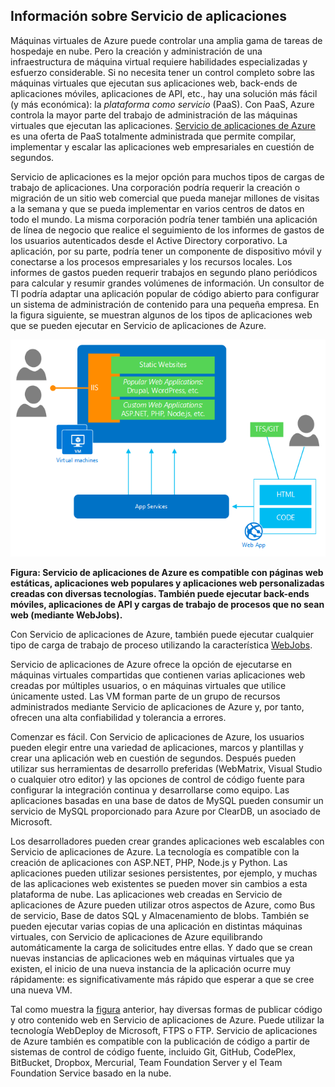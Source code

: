 <a name="tellmeas"></a>
## Información sobre Servicio de aplicaciones

Máquinas virtuales de Azure puede controlar una amplia gama de tareas de hospedaje en nube. Pero la creación y administración de una infraestructura de máquina virtual requiere habilidades especializadas y esfuerzo considerable. Si no necesita tener un control completo sobre las máquinas virtuales que ejecutan sus aplicaciones web, back-ends de aplicaciones móviles, aplicaciones de API, etc., hay una solución más fácil (y más económica): la *plataforma como servicio* (PaaS). Con PaaS, Azure controla la mayor parte del trabajo de administración de las máquinas virtuales que ejecutan las aplicaciones. [Servicio de aplicaciones de Azure](../article/app-service/app-service-value-prop-what-is.md) es una oferta de PaaS totalmente administrada que permite compilar, implementar y escalar las aplicaciones web empresariales en cuestión de segundos.

Servicio de aplicaciones es la mejor opción para muchos tipos de cargas de trabajo de aplicaciones. Una corporación podría requerir la creación o migración de un sitio web comercial que pueda manejar millones de visitas a la semana y que se pueda implementar en varios centros de datos en todo el mundo. La misma corporación podría tener también una aplicación de línea de negocio que realice el seguimiento de los informes de gastos de los usuarios autenticados desde el Active Directory corporativo. La aplicación, por su parte, podría tener un componente de dispositivo móvil y conectarse a los procesos empresariales y los recursos locales. Los informes de gastos pueden requerir trabajos en segundo plano periódicos para calcular y resumir grandes volúmenes de información. Un consultor de TI podría adaptar una aplicación popular de código abierto para configurar un sistema de administración de contenido para una pequeña empresa. En la figura siguiente, se muestran algunos de los tipos de aplicaciones web que se pueden ejecutar en Servicio de aplicaciones de Azure.

<a name="appservice_diagram"></a> ![Diagrama de Servicio de aplicaciones](media/app-service-choose-me-content/diagram.png)
 
**Figura: Servicio de aplicaciones de Azure es compatible con páginas web estáticas, aplicaciones web populares y aplicaciones web personalizadas creadas con diversas tecnologías. También puede ejecutar back-ends móviles, aplicaciones de API y cargas de trabajo de procesos que no sean web (mediante WebJobs).**

Con Servicio de aplicaciones de Azure, también puede ejecutar cualquier tipo de carga de trabajo de proceso utilizando la característica [WebJobs](../article/app-service-web/websites-webjobs-resources.md).

Servicio de aplicaciones de Azure ofrece la opción de ejecutarse en máquinas virtuales compartidas que contienen varias aplicaciones web creadas por múltiples usuarios, o en máquinas virtuales que utilice únicamente usted. Las VM forman parte de un grupo de recursos administrados mediante Servicio de aplicaciones de Azure y, por tanto, ofrecen una alta confiabilidad y tolerancia a errores.

Comenzar es fácil. Con Servicio de aplicaciones de Azure, los usuarios pueden elegir entre una variedad de aplicaciones, marcos y plantillas y crear una aplicación web en cuestión de segundos. Después pueden utilizar sus herramientas de desarrollo preferidas (WebMatrix, Visual Studio o cualquier otro editor) y las opciones de control de código fuente para configurar la integración continua y desarrollarse como equipo. Las aplicaciones basadas en una base de datos de MySQL pueden consumir un servicio de MySQL proporcionado para Azure por ClearDB, un asociado de Microsoft.

Los desarrolladores pueden crear grandes aplicaciones web escalables con Servicio de aplicaciones de Azure. La tecnología es compatible con la creación de aplicaciones con ASP.NET, PHP, Node.js y Python. Las aplicaciones pueden utilizar sesiones persistentes, por ejemplo, y muchas de las aplicaciones web existentes se pueden mover sin cambios a esta plataforma de nube. Las aplicaciones web creadas en Servicio de aplicaciones de Azure pueden utilizar otros aspectos de Azure, como Bus de servicio, Base de datos SQL y Almacenamiento de blobs. También se pueden ejecutar varias copias de una aplicación en distintas máquinas virtuales, con Servicio de aplicaciones de Azure equilibrando automáticamente la carga de solicitudes entre ellas. Y dado que se crean nuevas instancias de aplicaciones web en máquinas virtuales que ya existen, el inicio de una nueva instancia de la aplicación ocurre muy rápidamente: es significativamente más rápido que esperar a que se cree una nueva VM.

Tal como muestra la [figura](#appservice_diagram) anterior, hay diversas formas de publicar código y otro contenido web en Servicio de aplicaciones de Azure. Puede utilizar la tecnología WebDeploy de Microsoft, FTPS o FTP. Servicio de aplicaciones de Azure también es compatible con la publicación de código a partir de sistemas de control de código fuente, incluido Git, GitHub, CodePlex, BitBucket, Dropbox, Mercurial, Team Foundation Server y el Team Foundation Service basado en la nube.

<!---HONumber=July15_HO3-->